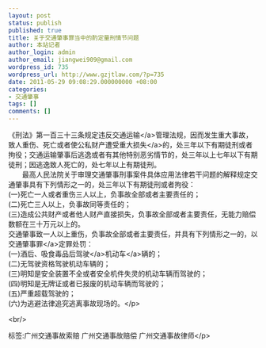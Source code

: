 ```yaml
---
layout: post
status: publish
published: true
title: 关于交通肇事罪当中的酌定量刑情节问题
author: 本站记者
author_login: admin
author_email: jiangwei909@gmail.com
wordpress_id: 735
wordpress_url: http://www.gzjtlaw.com/?p=735
date: 2011-05-29 09:08:29.000000000 +08:00
categories:
- 交通肇事
tags: []
comments: []
---
```

<p>《刑法》第一百三十三条规定违反<a>交通运输<&#47;a>管理法规，因而发生重大事故，致人重伤、死亡或者使公私财产遭受重大<a>损失<&#47;a>的，处三年以下有期徒刑或者拘役；交通运输肇事后逃逸或者有其他特别恶劣情节的，处三年以上七年以下有期徒刑；因逃逸致人死亡的，处七年以上有期徒刑。 <br>　　最高人民法院关于审理交通肇事刑事案件具体应用法律若干问题的解释规定交通肇事具有下列情形之一的，处三年以下有期徒刑或者拘役： <br> (一)死亡一人或者重伤三人以上，负事故全部或者主要责任的； <br> (二)死亡三人以上，负事故同等责任的； <br> (三)造成公共财产或者他人财产直接损失，负事故全部或者主要责任，无能力赔偿数额在三十万元以上的。 <br> 交通肇事致一人以上重伤，负事故全部或者主要责任，并具有下列情形之一的，以<a>交通肇事罪<&#47;a>定罪处罚： <br> (一)酒后、吸食毒品后<a>驾驶<&#47;a><a>机动车<&#47;a>辆的； <br> (二)无驾驶资格驾驶机动车辆的； <br> (三)明知是安全装置不全或者安全机件失灵的机动车辆而驾驶的； <br> (四)明知是无牌证或者已报废的机动车辆而驾驶的； <br> (五)严重超载驾驶的； <br> (六)为逃避法律追究逃离事故现场的。<&#47;p><br&#47;><p>标签:广州交通事故索赔 广州交通事故赔偿 广州交通事故律师<&#47;p>

